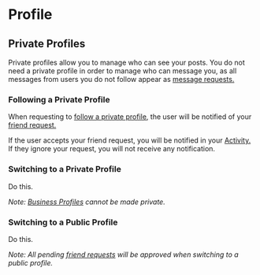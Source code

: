 # Profile

## Private Profiles

Private profiles allow you to manage who can see your posts. You do not need a private profile in order to manage who can message you, as all messages from users you do not follow appear as [message requests.](/views/conversations.md#message-requests)

### Following a Private Profile

When requesting to [follow a private profile](/getstarted/follow-profile.md), the user will be notified of your [friend request.](/views/profile.md#friend-requests)

If the user accepts your friend request, you will be notified in your [Activity.](/views/activity.md) If they ignore your request, you will not receive any notification.

### Switching to a Private Profile

Do this.

_Note: [Business Profiles](/views/profile/businessprofiles.md) cannot be made private._

### Switching to a Public Profile

Do this.

_Note: All pending [friend requests](/views/profile.md#friend-requests) will be approved when switching to a public profile._
